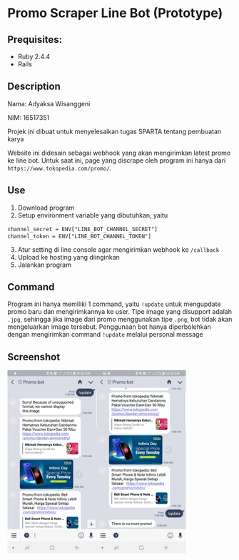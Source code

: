 # Promo Scraper Line Bot (Prototype)

## Prequisites:
- Ruby 2.4.4 <br>
- Rails

## Description

Nama: Adyaksa Wisanggeni

NIM: 16517351


Projek ini dibuat untuk menyelesaikan tugas SPARTA tentang pembuatan karya

Website ini didesain sebagai webhook yang akan mengirimkan latest promo ke line bot. Untuk saat ini, page yang discrape oleh program ini hanya dari `https://www.tokopedia.com/promo/`.

## Use

1. Download program
2. Setup environment variable yang dibutuhkan, yaitu
```
channel_secret = ENV["LINE_BOT_CHANNEL_SECRET"]
channel_token = ENV["LINE_BOT_CHANNEL_TOKEN"]
```
3. Atur setting di line console agar mengirimkan webhook ke `/callback`
4. Upload ke hosting yang diinginkan
5. Jalankan program

## Command

Program ini hanya memiliki 1 command, yaitu `!update` untuk mengupdate promo baru dan mengirimkannya ke user. Tipe image yang disupport adalah `.jpg`, sehingga jika image dari promo menggunakan tipe `.png`, bot tidak akan mengeluarkan image tersebut. Penggunaan bot hanya diperbolehkan dengan mengirimkan command `!update` melalui personal message

## Screenshot
<a href="url"><img src="screenshots/image1.jpg" align="left" width="200" ></a>
<a href="url"><img src="screenshots/image2.jpg" align="left" width="200" ></a>
<br>
